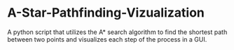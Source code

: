 # A-Star-Pathfinding-Vizualization
A python script that utilizes the A* search algorithm to find the shortest path between two points and visualizes each step of the process in a GUI. 
